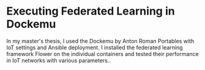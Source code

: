 # Executing Federated Learning in Dockemu
In my master's thesis, I used the Dockemu by Anton Roman Portables with IoT settings and Ansible deployment. I installed the federated learning framework Flower on the individual containers and tested their performance in IoT networks with various parameters..
